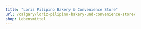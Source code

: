 ```yaml
---
title: "Loriz Pilipino Bakery & Convenience Store"
url: /calgary/loriz-pilipino-bakery-und-convenience-store/
shop: Lebensmittel
---
```

